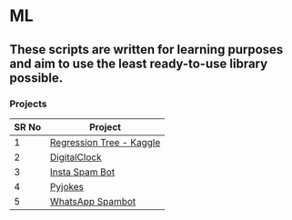 # ML
## These scripts are written for learning purposes and aim to use the least ready-to-use library possible.

### Projects
| SR No | Project                                                                                                                                           
|-------|---------------------------------------------------------------------------------------------------------------------------------------------------
| 1     | [Regression Tree - Kaggle](https://github.com/alicemuzum/fromScratch/tree/main/regression%20tree)                                   
| 2     | [DigitalClock](https://github.com/larymak/Python-project-Scripts/tree/main/TIME%20SCRIPTS/DigitalClock)                                           
| 3     | [Insta Spam Bot](https://github.com/larymak/Python-project-Scripts/tree/main/BOTS/InstaSpamBot)                                                 
| 4     | [Pyjokes](https://github.com/larymak/Python-project-Scripts/tree/main/OTHERS/pyjokes)                                                            
| 5     | [WhatsApp Spambot](https://github.com/larymak/Python-project-Scripts/tree/main/BOTS/whatsapp-spam)                                                
